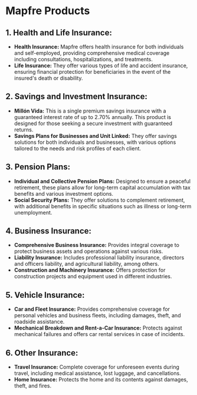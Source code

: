 # Mapfre Products

## 1. Health and Life Insurance:
- **Health Insurance:** Mapfre offers health insurance for both individuals and self-employed, providing comprehensive medical coverage including consultations, hospitalizations, and treatments.
- **Life Insurance:** They offer various types of life and accident insurance, ensuring financial protection for beneficiaries in the event of the insured's death or disability.

## 2. Savings and Investment Insurance:
- **Millón Vida:** This is a single premium savings insurance with a guaranteed interest rate of up to 2.70% annually. This product is designed for those seeking a secure investment with guaranteed returns.
- **Savings Plans for Businesses and Unit Linked:** They offer savings solutions for both individuals and businesses, with various options tailored to the needs and risk profiles of each client.

## 3. Pension Plans:
- **Individual and Collective Pension Plans:** Designed to ensure a peaceful retirement, these plans allow for long-term capital accumulation with tax benefits and various investment options.
- **Social Security Plans:** They offer solutions to complement retirement, with additional benefits in specific situations such as illness or long-term unemployment.

## 4. Business Insurance:
- **Comprehensive Business Insurance:** Provides integral coverage to protect business assets and operations against various risks.
- **Liability Insurance:** Includes professional liability insurance, directors and officers liability, and agricultural liability, among others.
- **Construction and Machinery Insurance:** Offers protection for construction projects and equipment used in different industries.

## 5. Vehicle Insurance:
- **Car and Fleet Insurance:** Provides comprehensive coverage for personal vehicles and business fleets, including damages, theft, and roadside assistance.
- **Mechanical Breakdown and Rent-a-Car Insurance:** Protects against mechanical failures and offers car rental services in case of incidents.

## 6. Other Insurance:
- **Travel Insurance:** Complete coverage for unforeseen events during travel, including medical assistance, lost luggage, and cancellations.
- **Home Insurance:** Protects the home and its contents against damages, theft, and fires.
